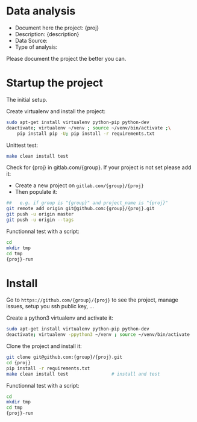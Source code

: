 # Data analysis
- Document here the project: {proj}
- Description: {description}
- Data Source:
- Type of analysis:

Please document the project the better you can.

# Startup the project

The initial setup.

Create virtualenv and install the project:
```bash
sudo apt-get install virtualenv python-pip python-dev
deactivate; virtualenv ~/venv ; source ~/venv/bin/activate ;\
    pip install pip -U; pip install -r requirements.txt
```

Unittest test:
```bash
make clean install test
```

Check for {proj} in gitlab.com/{group}.
If your project is not set please add it:

- Create a new project on `gitlab.com/{group}/{proj}`
- Then populate it:

```bash
##   e.g. if group is "{group}" and project_name is "{proj}"
git remote add origin git@github.com:{group}/{proj}.git
git push -u origin master
git push -u origin --tags
```

Functionnal test with a script:

```bash
cd
mkdir tmp
cd tmp
{proj}-run
```

# Install

Go to `https://github.com/{group}/{proj}` to see the project, manage issues,
setup you ssh public key, ...

Create a python3 virtualenv and activate it:

```bash
sudo apt-get install virtualenv python-pip python-dev
deactivate; virtualenv -ppython3 ~/venv ; source ~/venv/bin/activate
```

Clone the project and install it:

```bash
git clone git@github.com:{group}/{proj}.git
cd {proj}
pip install -r requirements.txt
make clean install test                # install and test
```
Functionnal test with a script:

```bash
cd
mkdir tmp
cd tmp
{proj}-run
```
